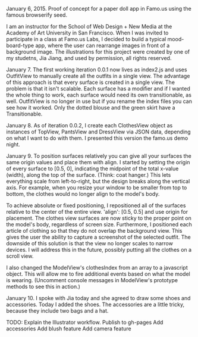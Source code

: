 January 6, 2015. Proof of concept for a paper doll app in Famo.us using the famous browserify seed.

I am an instructor for the School of Web Design + New Media at the Academy of Art University in San Francisco. When I was invited to participate in a class at Famo.us Labs, I decided to build a typical mood-board-type app, where the user can rearrange images in front of a background image.
The illustrations for this project were created by one of my studetns, Jia Jiang, and used by permission, all rights reserved.

January 7. The first working iteration 0.0.1 now lives as index2.js and uses OutfitView to manually create all the outfits in a single view. The advantage of this approach is that every surface is created in a single view. The problem is that it isn't scalable. Each surface has a modifier and if I wanted the whole thing to work, each surface would need its own transitionable, as well. OutfitView is no longer in use but if you rename the index files you can see how it worked. Only the dotted blouse and the green skirt have a Transitionable.

January 8. As of iteration 0.0.2, I create each ClothesView object as instances of TopView, PantsView and DressView via JSON data, depending on what I want to do with them. I presented this version the famo.us demo night.

January 9.
To position surfaces relatively you can give all your surfaces the same origin values and place them with align. I started by setting the origin of every surface to [0.5, 0], indicating the midpoint of the total x-value (width), along the top of the surface. (Think: coat hanger.)
This lets everything scale from left-to-right, but the design breaks along the vertical axis. For example, when you resize your window to be smaller from top to bottom, the clothes would no longer align to the model's body.

To achieve absolute or fixed positioning, I repositioned all of the surfaces relative to the center of the entire view. 'align': [0.5, 0.5] and use origin for placement.
The clothes view surfaces are now sticky to the proper point on the model's body, regardless of screen size. Furthermore, I positioned each article of clothing so that they do not overlap the background view. This gives the user the ability to capture a screenshot of the selected outfit.
The downside of this solution is that the view no longer scales to narrow devices. I will address this in the future, possibly putting all the clothes on a scroll view.

I also changed the ModelView's clothesIndex from an array to a javascript object. This will allow me to fire additional events based on what the model is wearing. (Uncomment console messages in ModelView's prototype methods to see this in action.)

January 10.
I spoke with Jia today and she agreed to draw some shoes and accessories. Today I added the shoes. The accessories are a little tricky, because they include two bags and a hat.

TODO:
Explain the Illustrator workflow.
Publish to gh-pages
Add accessories
Add blush feature
Add camera feature
